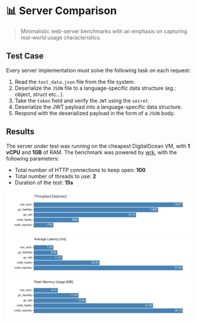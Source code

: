 # 📊 Server Comparison

> Minimalistic web-server benchmarks with an emphasis on capturing real-world usage characteristics.

## Test Case

Every server implementation must solve the following task on each request:

1. Read the `test_data.json` file from the file system.
1. Deserialize the `JSON` file to a language-specific data structure (eg.: object, struct etc...).
1. Take the `token` field and verify the `JWT` using the `secret`.
1. Deserialize the JWT payload into a language-specific data structure.
1. Respond with the deserialized payload in the form of a `JSON` body.

## Results

The server under test was running on the cheapest DigitalOcean VM, with **1 vCPU** and **1GB** of RAM.
The benchmark was powered by [wrk](https://github.com/wg/wrk), with the following parameters:

- Total number of HTTP connections to keep open: **100** 
- Total number of threads to use: **2**
- Duration of the test: **15s**

![Throughput](./reports/2020-12-03T18:27:22Z/throughput.svg)
![Average Latency](./reports/2020-12-03T18:27:22Z/average_latency.svg)
![Peak Memory Usage](./reports/2020-12-03T18:27:22Z/peak_memory_usage_in_mb.svg)